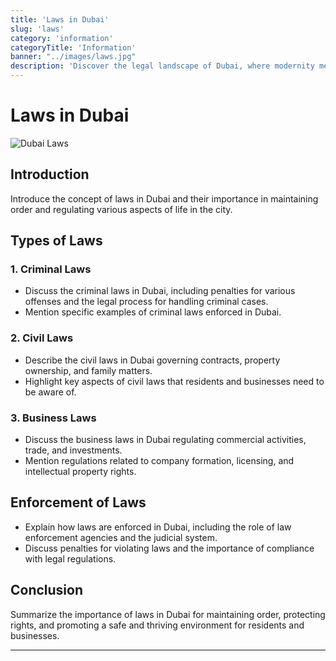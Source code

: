 ```yaml
---
title: 'Laws in Dubai'
slug: 'laws'
category: 'information'
categoryTitle: 'Information'
banner: "../images/laws.jpg"
description: 'Discover the legal landscape of Dubai, where modernity meets tradition'
---
```


# Laws in Dubai

![Dubai Laws](https://images.pexels.com/photos/8111853/pexels-photo-8111853.jpeg?auto=compress&cs=tinysrgb&w=1260&h=750&dpr=1)

## Introduction

Introduce the concept of laws in Dubai and their importance in maintaining order and regulating various aspects of life in the city.

## Types of Laws

### 1. Criminal Laws

- Discuss the criminal laws in Dubai, including penalties for various offenses and the legal process for handling criminal cases.
- Mention specific examples of criminal laws enforced in Dubai.

### 2. Civil Laws

- Describe the civil laws in Dubai governing contracts, property ownership, and family matters.
- Highlight key aspects of civil laws that residents and businesses need to be aware of.

### 3. Business Laws

- Discuss the business laws in Dubai regulating commercial activities, trade, and investments.
- Mention regulations related to company formation, licensing, and intellectual property rights.

## Enforcement of Laws

- Explain how laws are enforced in Dubai, including the role of law enforcement agencies and the judicial system.
- Discuss penalties for violating laws and the importance of compliance with legal regulations.

## Conclusion

Summarize the importance of laws in Dubai for maintaining order, protecting rights, and promoting a safe and thriving environment for residents and businesses.

---
